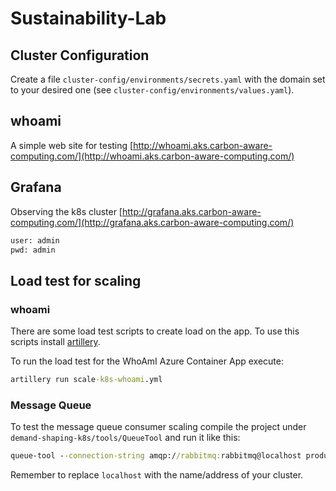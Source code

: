 # Sustainability-Lab

## Cluster Configuration

Create a file `cluster-config/environments/secrets.yaml` with the domain set to your desired one (see `cluster-config/environments/values.yaml`).

## whoami

A simple web site for testing [http://whoami.aks.carbon-aware-computing.com/](http://whoami.aks.carbon-aware-computing.com/)

## Grafana

Observing the k8s cluster [http://grafana.aks.carbon-aware-computing.com/](http://grafana.aks.carbon-aware-computing.com/)

``` cmd
user: admin
pwd: admin
```

## Load test for scaling

### whoami

There are some load test scripts to create load on the app. To use this scripts install [artillery](https://www.artillery.io/).

To run the load test for the WhoAmI Azure Container App execute:

``` cmd
artillery run scale-k8s-whoami.yml
```

### Message Queue

To test the message queue consumer scaling compile the project under `demand-shaping-k8s/tools/QueueTool` and run it like this:

``` cmd
queue-tool --connection-string amqp://rabbitmq:rabbitmq@localhost produce --message-count 100
```

Remember to replace `localhost` with the name/address of your cluster.
